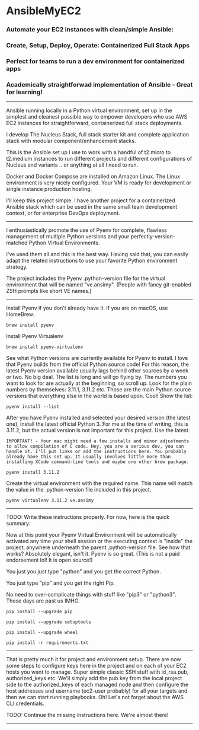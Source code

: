 # AnsibleMyEC2


### Automate your EC2 instances with clean/simple Ansible:

### Create, Setup, Deploy, Operate: Containerized Full Stack Apps

### Perfect for teams to run a dev environment for containerized apps

### Academically straightforwad implementation of Ansible - Great for learning!
----

Ansible running locally in a Python virtual environment, set up in the simplest and cleanest possible way to empower developers who use AWS EC2 instances for straightforward, containerized full stack deployments.

I develop The Nucleus Stack, full stack starter kit and complete application stack with modular component/enhancement stacks.

This is the Ansible set up I use to work with a handful of t2.micro to t2.medium instances to run different projects and different configurations of Nucleus and variants .. or anything at all I need to run.

Docker and Docker Compose are installed on Amazon Linux. The Linux environment is very nicely configured. Your VM is ready for development or single instance production hosting.

I'll keep this project simple. I have another project for a containerized Ansible stack which can be used in the same small team development context, or for enterprise DevOps deployment.

----

I enthusiastically promote the use of Pyenv for complete, flawless management of multiple Python versions and your perfectly-version-matched Python Virtual Environments.

I've used them all and this is the best way. Having said that, you can easily adapt the related instructions to use your favorite Python environment strategy.

The project includes the Pyenv .python-version file for the virtual environment that will be named "ve.ansimy". (People with fancy git-enabled ZSH prompts like short VE names.)

----
Install Pyenv if you don't already have it. If you are on macOS, use HomeBrew:

    brew install pyenv

Install Pyenv Virtualenv

    brew install pyenv-virtualenv

See what Python versions are currently available for Pyenv to install. I love that Pyenv builds from the official Python source code! For this reason, the latest Pyenv version available usually lags behind other sources by a week or two. No big deal. The list is long and will go flying by. The numbers you want to look for are actually at the beginning, so scroll up. Look for the plain numbers by themselves: 3.11.1, 3.11.2 etc. Those are the main Python source versions that everything else in the world is based upon. Cool! Show the list:

    pyenv install --list

After you have Pyenv installed and selected your desired version (the latest one), install the latest official Python 3. For me at the time of writing, this is 3.11.2, but the actual version is not important for this project. Use the latest.

    IMPORTANT! - Your mac might need a few installs and minor adjustments to allow compilation of C code. Hey, you are a serious dev, you can handle it. I'll put links or add the instructions here. You probably already have this set up. It usually involves little more than installing XCode command-line tools and maybe one other brew package.

    pyenv install 3.11.2

Create the virtual environment with the required name. This name will match the value in the .python-version file included in this project.

    pyenv virtualenv 3.11.2 ve.ansimy

----
TODO: Write these instructions properly. For now, here is the quick summary:

Now at this point your Pyenv Virtual Environment will be automatically activated any time your shell session or the executing context is "inside" the project, anywhere underneath the parent .python-version file. See how that works? Absolutely elegant, isn't it. Pyenv is so great. (This is not a paid endorsement lol! It is open source!)

You just you just type "python" and you get the correct Python.

You just type "pip" and you get the right Pip.

No need to over-complicate things with stuff like "pip3" or "python3". Those days are past us IMHO.

    pip install --upgrade pip

    pip install --upgrade setuptools

    pip install --upgrade wheel

    pip install -r requirements.txt


----

That is pretty much it for project and environment setup. There are now some steps to configure keys here in the project and on each of your EC2 hosts you want to manage. Super simple classic SSH stuff with id_rsa.pub, authorized_keys etc. We'll simply add the pub key from the local project side to the authorized_keys of each managed node and then configure the host addresses and username (ec2-user probably) for all your targets and then we can start running playbooks. Oh! Let's not forget about the AWS CLI credentials.

TODO: Continue the missing instructions here. We're almost there!

----



